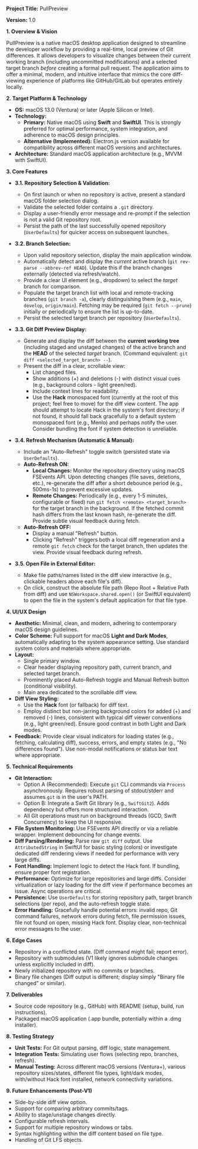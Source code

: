 **Project Title:** PullPreview

**Version:** 1.0

**1. Overview & Vision**

PullPreview is a native macOS desktop application designed to streamline the developer workflow by providing a real-time, local preview of Git differences. It allows developers to visualize changes between their current working branch (including uncommitted modifications) and a selected target branch *before* creating a formal pull request. The application aims to offer a minimal, modern, and intuitive interface that mimics the core diff-viewing experience of platforms like GitHub/GitLab but operates entirely locally.

**2. Target Platform & Technology**

* **OS:** macOS 13.0 (Ventura) or later (Apple Silicon or Intel).
* **Technology:**
    * **Primary:** Native macOS using **Swift** and **SwiftUI**. This is strongly preferred for optimal performance, system integration, and adherence to macOS design principles.
    * **Alternative (Implemented):** Electron.js version available for compatibility across different macOS versions and architectures.
* **Architecture:** Standard macOS application architecture (e.g., MVVM with SwiftUI).

**3. Core Features**

* **3.1. Repository Selection & Validation:**
    * On first launch or when no repository is active, present a standard macOS folder selection dialog.
    * Validate the selected folder contains a `.git` directory.
    * Display a user-friendly error message and re-prompt if the selection is not a valid Git repository root.
    * Persist the path of the last successfully opened repository (`UserDefaults`) for quicker access on subsequent launches.

* **3.2. Branch Selection:**
    * Upon valid repository selection, display the main application window.
    * Automatically detect and display the *current* active branch (`git rev-parse --abbrev-ref HEAD`). Update this if the branch changes externally (detected via refresh/watch).
    * Provide a clear UI element (e.g., dropdown) to select the *target* branch for comparison.
    * Populate the target branch list with local and remote-tracking branches (`git branch -a`), clearly distinguishing them (e.g., `main`, `develop`, `origin/main`). Fetching may be required (`git fetch --prune`) initially or periodically to ensure the list is up-to-date.
    * Persist the selected target branch per repository (`UserDefaults`).

* **3.3. Git Diff Preview Display:**
    * Generate and display the diff between the **current working tree** (including staged and unstaged changes) of the active branch and the **HEAD** of the selected *target* branch. (Command equivalent: `git diff <selected_target_branch> --`).
    * Present the diff in a clear, scrollable view:
        * List changed files.
        * Show additions (+) and deletions (-) with distinct visual cues (e.g., background colors - light green/red).
        * Include context lines for readability.
        * Use the **Hack** monospaced font (currently at the root of this project; feel free to move) for the diff view content. The app should attempt to locate Hack in the system's font directory; if not found, it should fall back gracefully to a default system monospaced font (e.g., Menlo) and perhaps notify the user. Consider bundling the font if system detection is unreliable.

* **3.4. Refresh Mechanism (Automatic & Manual):**
    * Include an "Auto-Refresh" toggle switch (persisted state via `UserDefaults`).
    * **Auto-Refresh ON:**
        * **Local Changes:** Monitor the repository directory using macOS FSEvents API. Upon detecting changes (file saves, deletions, etc.), re-generate the diff after a short debounce period (e.g., 500ms-1s) to prevent excessive updates.
        * **Remote Changes:** Periodically (e.g., every 1-5 minutes, configurable or fixed) run `git fetch <remote> <target_branch>` for the target branch in the background. If the fetched commit hash differs from the last known hash, re-generate the diff. Provide subtle visual feedback during fetch.
    * **Auto-Refresh OFF:**
        * Display a manual "Refresh" button.
        * Clicking "Refresh" triggers both a local diff regeneration and a remote `git fetch` check for the target branch, then updates the view. Provide visual feedback during refresh.

* **3.5. Open File in External Editor:**
    * Make file paths/names listed in the diff view interactive (e.g., clickable headers above each file's diff).
    * On click, construct the absolute file path (Repo Root + Relative Path from diff) and use `NSWorkspace.shared.open()` (or SwiftUI equivalent) to open the file in the system's default application for that file type.

**4. UI/UX Design**

* **Aesthetic:** Minimal, clean, and modern, adhering to contemporary macOS design guidelines.
* **Color Scheme:** Full support for macOS **Light and Dark Modes**, automatically adapting to the system appearance setting. Use standard system colors and materials where appropriate.
* **Layout:**
    * Single primary window.
    * Clear header displaying repository path, current branch, and selected target branch.
    * Prominently placed Auto-Refresh toggle and Manual Refresh button (conditional visibility).
    * Main area dedicated to the scrollable diff view.
* **Diff View Styling:**
    * Use the **Hack** font (or fallback) for diff text.
    * Employ distinct but non-jarring background colors for added (+) and removed (-) lines, consistent with typical diff viewer conventions (e.g., light green/red). Ensure good contrast in both Light and Dark modes.
* **Feedback:** Provide clear visual indicators for loading states (e.g., fetching, calculating diff), success, errors, and empty states (e.g., "No differences found"). Use non-modal notifications or status bar text where appropriate.

**5. Technical Requirements**

* **Git Interaction:**
    * Option A (Recommended): Execute `git` CLI commands via `Process` asynchronously. Requires robust parsing of stdout/stderr and assumes `git` is in the user's PATH.
    * Option B: Integrate a Swift Git library (e.g., `SwiftGit2`). Adds dependency but offers more structured interaction.
    * All Git operations must run on background threads (GCD, Swift Concurrency) to keep the UI responsive.
* **File System Monitoring:** Use FSEvents API directly or via a reliable wrapper. Implement debouncing for change events.
* **Diff Parsing/Rendering:** Parse raw `git diff` output. Use `AttributedString` in SwiftUI for basic styling (colors) or investigate dedicated diff rendering views if needed for performance with very large diffs.
* **Font Handling:** Implement logic to detect the Hack font. If bundling, ensure proper font registration.
* **Performance:** Optimize for large repositories and large diffs. Consider virtualization or lazy loading for the diff view if performance becomes an issue. Async operations are critical.
* **Persistence:** Use `UserDefaults` for storing repository path, target branch selections (per repo), and the auto-refresh toggle state.
* **Error Handling:** Gracefully handle potential errors: invalid repo, Git command failures, network errors during fetch, file permission issues, file not found on open, missing Hack font. Display clear, non-technical error messages to the user.

**6. Edge Cases**

* Repository in a conflicted state. (Diff command might fail; report error).
* Repository with submodules (V1 likely ignores submodule changes unless explicitly included in diff).
* Newly initialized repository with no commits or branches.
* Binary file changes (Diff output is different; display simply "Binary file changed" or similar).

**7. Deliverables**

* Source code repository (e.g., GitHub) with README (setup, build, run instructions).
* Packaged macOS application (.app bundle, potentially within a .dmg installer).

**8. Testing Strategy**

* **Unit Tests:** For Git output parsing, diff logic, state management.
* **Integration Tests:** Simulating user flows (selecting repo, branches, refresh).
* **Manual Testing:** Across different macOS versions (Ventura+), various repository sizes/states, different file types, light/dark modes, with/without Hack font installed, network connectivity variations.

**9. Future Enhancements (Post-V1)**

* Side-by-side diff view option.
* Support for comparing arbitrary commits/tags.
* Ability to stage/unstage changes directly.
* Configurable refresh intervals.
* Support for multiple repository windows or tabs.
* Syntax highlighting within the diff content based on file type.
* Handling of Git LFS objects.
